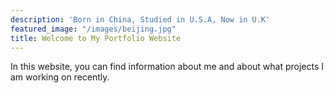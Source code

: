 ```yaml
---
description: 'Born in China, Studied in U.S.A, Now in U.K'
featured_image: "/images/beijing.jpg"
title: Welcome to My Portfolio Website
---
```

In this website, you can find information about me and about what projects I am working on recently. 



